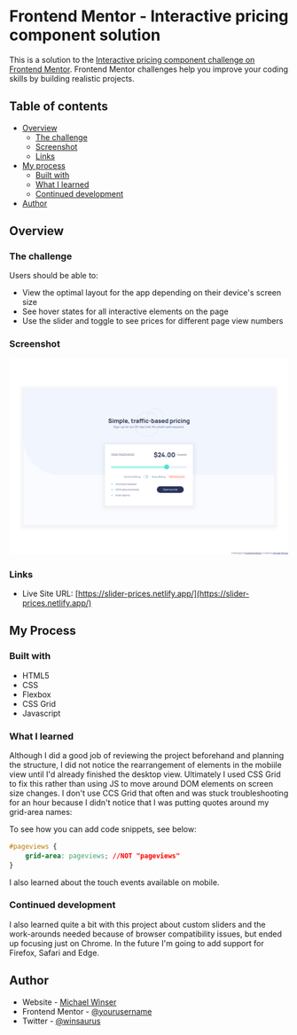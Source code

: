# Frontend Mentor - Interactive pricing component solution

This is a solution to the [Interactive pricing component challenge on Frontend Mentor](https://www.frontendmentor.io/challenges/interactive-pricing-component-t0m8PIyY8). Frontend Mentor challenges help you improve your coding skills by building realistic projects. 

## Table of contents

- [Overview](#overview)
  - [The challenge](#the-challenge)
  - [Screenshot](#screenshot)
  - [Links](#links)
- [My process](#my-process)
  - [Built with](#built-with)
  - [What I learned](#what-i-learned)
  - [Continued development](#continued-development)
- [Author](#author)

## Overview

### The challenge

Users should be able to:

- View the optimal layout for the app depending on their device's screen size
- See hover states for all interactive elements on the page
- Use the slider and toggle to see prices for different page view numbers

### Screenshot

![](./images/slider-prices.netlify.app_.png)

### Links

- Live Site URL: [https://slider-prices.netlify.app/](https://slider-prices.netlify.app/)

## My Process

### Built with

- HTML5
- CSS
- Flexbox
- CSS Grid
- Javascript

### What I learned

Although I did a good job of reviewing the project beforehand and planning the structure, I did not notice the rearrangement of elements in the mobiile view until I'd already finished the desktop view. Ultimately I used CSS Grid to fix this rather than using JS to move around DOM elements on screen size changes.
I don't use CCS Grid that often and was stuck troubleshooting for an hour because I didn't notice that I was putting quotes around my grid-area names: 

To see how you can add code snippets, see below:

```css
#pageviews {
    grid-area: pageviews; //NOT "pageviews"
}
```
I also learned about the touch events available on mobile.

### Continued development

I also learned quite a bit with this project about custom sliders and the work-arounds needed because of browser compatibility issues, but ended up focusing just on Chrome. In the future I'm going to add support for Firefox, Safari and Edge.

## Author

- Website - [Michael Winser](https://mwinser.com)
- Frontend Mentor - [@yourusername](https://www.frontendmentor.io/profile/mwinser)
- Twitter - [@winsaurus](https://www.twitter.com/winsaurus)

